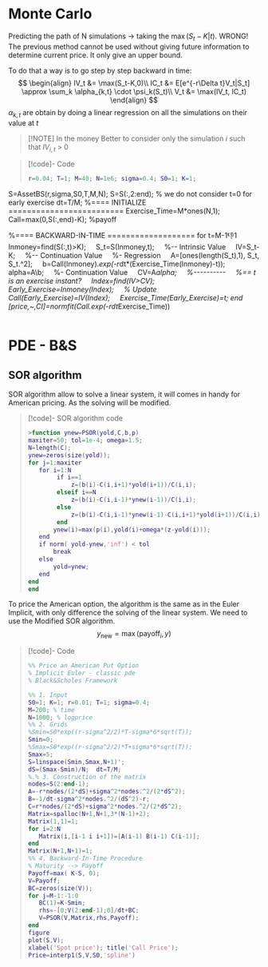 # Monte Carlo
Predicting the path of N simulations -> taking the $\max({S_t-K| t})$. WRONG!
The previous method cannot be used without giving future information to determine current price.  It only give an upper bound. 

To do that a way is to go step by step backward in time:
$$
\begin{align}
IV_t &= \max(S_t-K,0)\\
IC_t &= E[e^{-r\Delta t}V_t|S_t] \approx \sum_k \alpha_{k,t} \cdot \psi_k(S_t)\\ 
V_t &= \max(IV_t, IC_t)
\end{align}
$$
$\alpha_{k,t}$ are obtain by doing a linear regression on all the simulations on their value at $t$

> [!NOTE] In the money
> Better to consider only the simulation $i$ such that $IV_{i,t}$ > 0


> [!code]- Code
> ```matlab
> r=0.04; T=1; M=40; N=1e6; sigma=0.4; S0=1; K=1;
S=AssetBS(r,sigma,S0,T,M,N);
S=S(:,2:end); % we do not consider t=0 for early exercise
dt=T/M;
%==== INITIALIZE =========================
Exercise_Time=M*ones(N,1);
Call=max(0,S(:,end)-K); %payoff
>
%==== BACKWARD-IN-TIME ===================
for t=M-1:-1:1
    Inmoney=find(S(:,t)>K);
    S_t=S(Inmoney,t);
    %-- Intrinsic Value
    IV=S_t-K;
    %-- Continuation Value
    %- Regression
    A=[ones(length(S_t),1), S_t, S_t.^2];
    b=Call(Inmoney).*exp(-r*dt*(Exercise_Time(Inmoney)-t));
    alpha=A\b;
    %- Continuation Value
    CV=A*alpha;
    %----------
    %== t is an exercise instant?
    Index=find(IV>CV);
    Early_Exercise=Inmoney(Index);
    % Update
    Call(Early_Exercise)=IV(Index);
    Exercise_Time(Early_Exercise)=t;
end
[price,~,CI]=normfit(Call.*exp(-r*dt*Exercise_Time))
> ```


# PDE - B&S

## SOR algorithm
SOR algorithm allow to solve a linear system, it will comes in handy for American pricing. As the solving will be modified.

> [!code]-  SOR algorithm code
> ```matlab
> >function ynew=PSOR(yold,C,b,p)
>maxiter=50; tol=1e-4; omega=1.5;
>N=length(C);
>ynew=zeros(size(yold));
>for j=1:maxiter
>    for i=1:N
>         if i==1
>            z=(b(i)-C(i,i+1)*yold(i+1))/C(i,i);
>        elseif i==N
>            z=(b(i)-C(i,i-1)*ynew(i-1))/C(i,i);
>        else
>            z=(b(i)-C(i,i-1)*ynew(i-1)-C(i,i+1)*yold(i+1))/C(i,i);
>        end
>        ynew(i)=max(p(i),yold(i)+omega*(z-yold(i)));
>    end
>    if norm( yold-ynew,'inf') < tol 
>        break
>    else
>        yold=ynew;
>    end
>end
>end
>```

To price the American option, the algorithm is the same as in the Euler Implicit, with only difference the solving of the linear system. We need to use the Modified SOR algorithm. 
$$
y_{\text{new}} = \max(\text{payoff}_i, y)
$$

> [!code]- Code
> ```matlab
>%% Price an American Put Option
>% Implicit Euler - classic pde
>% Black&Scholes Framework
>
>%% 1. Input
>S0=1; K=1; r=0.01; T=1; sigma=0.4;
>M=200; % time
>N=1000; % logprice
>%% 2. Grids
>%Smin=S0*exp((r-sigma^2/2)*T-sigma*6*sqrt(T));
>Smin=0;
>%Smax=S0*exp((r-sigma^2/2)*T+sigma*6*sqrt(T));
>Smax=5;
>S=linspace(Smin,Smax,N+1)';
>dS=(Smax-Smin)/N;  dt=T/M;
>%.% 3. Construction of the matrix
>nodes=S(2:end-1);
>A=-r*nodes/(2*dS)+sigma^2*nodes.^2/(2*dS^2);
>B=-1/dt-sigma^2*nodes.^2/(dS^2)-r;
>C=r*nodes/(2*dS)+sigma^2*nodes.^2/(2*dS^2);
>Matrix=spalloc(N+1,N+1,3*(N-1)+2);
>Matrix(1,1)=1;
>for i=2:N
>    Matrix(i,[i-1 i i+1])=[A(i-1) B(i-1) C(i-1)];
>end
>Matrix(N+1,N+1)=1;
>%% 4. Backward-In-Time Procedure
>% Maturity --> Payoff
>Payoff=max( K-S, 0);
>V=Payoff;
>BC=zeros(size(V));
>for j=M-1:-1:0
>    BC(1)=K-Smin;
>    rhs=-[0;V(2:end-1);0]/dt+BC;
>    V=PSOR(V,Matrix,rhs,Payoff);
>end
>figure
>plot(S,V);
>xlabel('Spot price'); title('Call Price');
>Price=interp1(S,V,S0,'spline')
>```
